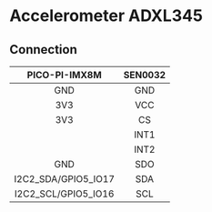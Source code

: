 # Accelerometer ADXL345
## Connection
|    PICO-PI-IMX8M    | SEN0032 |
|:-------------------:|:-------:|
|         GND         |   GND   |
|         3V3         |   VCC   |
|         3V3         |    CS   |
|                     |   INT1  |
|                     |   INT2  |
|         GND         |   SDO   |
| I2C2_SDA/GPIO5_IO17 |   SDA   |
| I2C2_SCL/GPIO5_IO16 |   SCL   |
